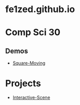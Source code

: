 # fe1zed.github.io

# Comp Sci 30

## Demos
- [Square-Moving](SquareMoving)


# Projects
- [Interactive-Scene](InteractiveScene)

